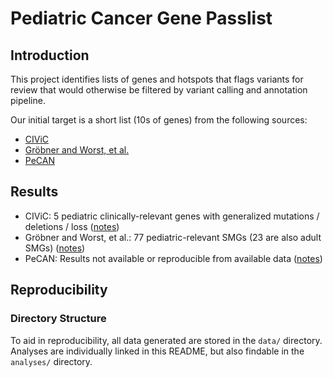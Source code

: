 # Pediatric Cancer Gene Passlist

## Introduction

This project identifies lists of genes and hotspots that flags variants for review
that would otherwise be filtered by variant calling and annotation pipeline.

Our initial target is a short list (10s of genes) from the following sources:
-  [CIViC](https://civicdb.org/home)
-  [Gröbner and Worst, et al.](https://doi.org/10.1038/nature25480)
-  [PeCAN](https://pecan.stjude.cloud/)
  
## Results
- CIViC: 5 pediatric clinically-relevant genes with generalized mutations / deletions / loss
  ([notes](analyses/CIViC/notes.md))
- Gröbner and Worst, et al.: 77 pediatric-relevant SMGs (23 are also adult SMGs)
  ([notes](analyses/Grobner_and_Worst/notes.md))
- PeCAN: Results not available or reproducible from available data
  ([notes]())
  
## Reproducibility

### Directory Structure
To aid in reproducibility, all data generated are stored in 
the `data/` directory. Analyses are individually
linked in this README, but also findable in the `analyses/` directory.
